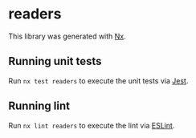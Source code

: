 # readers

This library was generated with [Nx](https://nx.dev).

## Running unit tests

Run `nx test readers` to execute the unit tests via [Jest](https://jestjs.io).

## Running lint

Run `nx lint readers` to execute the lint via [ESLint](https://eslint.org/).
